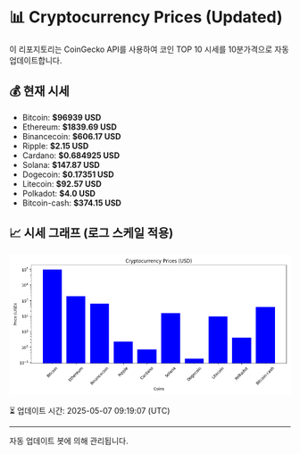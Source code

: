 
# 📊 Cryptocurrency Prices (Updated)

이 리포지토리는 CoinGecko API를 사용하여 코인 TOP 10 시세를 10분가격으로 자동 업데이트합니다.

## 💰 현재 시세
- Bitcoin: **$96939 USD**
- Ethereum: **$1839.69 USD**
- Binancecoin: **$606.17 USD**
- Ripple: **$2.15 USD**
- Cardano: **$0.684925 USD**
- Solana: **$147.87 USD**
- Dogecoin: **$0.17351 USD**
- Litecoin: **$92.57 USD**
- Polkadot: **$4.0 USD**
- Bitcoin-cash: **$374.15 USD**

## 📈 시세 그래프 (로그 스케일 적용)
![Crypto Prices](crypto_prices.png)

⏳ 업데이트 시간: 2025-05-07 09:19:07 (UTC)

---
자동 업데이트 봇에 의해 관리됩니다.
